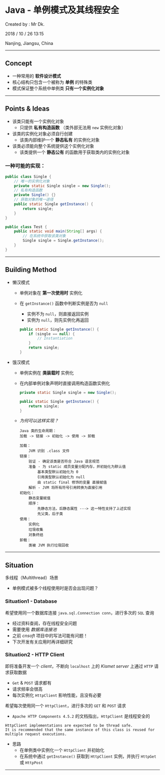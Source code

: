 # Java - 单例模式及其线程安全

Created by : Mr Dk.

2018 / 10 / 26 13:15

Nanjing, Jiangsu, China

---

## Concept

* 一种常用的 __软件设计模式__
* 核心结构只包含一个被称为 __单例__ 的特殊类
* 模式保证整个系统中单例类 __只有一个实例化对象__

---

## Points & Ideas

* 该类只能有一个实例化对象
  * 只提供 __私有构造函数__ （类外部无法用 `new` 实例化对象）
* 该类的实例化对象必须自行创建
  * 该类内部维护一个 __静态私有__ 的实例化对象
* 该类必须能向整个系统提供这个实例化对象
  * 该类提供一个 __静态公有__ 的函数用于获取类内的实例化对象

### 一种可能的实现：

```java
public class Single {
    // 唯一的实例化对象
    private static Single single = new Single();
    // 私有构造函数
    private Single() {}
    // 获取对象的唯一途径
    public static Single getInstance() {
        return single;
    }
}
```

```java
public class Test {
    public static void main(String[] args) {
        // 在系统中获取该类对象
        Single single = Single.getInstance();
    }
}
```

---

## Building Method

* 懒汉模式

  * 单例对象在 __第一次使用时__ 实例化

  * 在 `getInstance()` 函数中判断实例是否为 `null`

    * 实例不为 `null`，则直接返回实例
    * 实例为 `null`，则先实例化再返回

    ```java
    public static Single getInstance() {
        if (single == null) {
            // Instantiation
        }
        return single;
    }
    ```

* 饿汉模式

  * 单例实例在 __类装载时__ 实例化

  * 在内部单例对象声明时直接调用构造函数实例化

    ```java
    private static Single single = new Single();
    
    public static Single getInstance() {
        return single;
    }
    ```

  * _为何可以这样实现？_

    ```
    Java 类的生命周期：
    加载 -> 链接 -> 初始化 -> 使用 -> 卸载
    
    加载：
        JVM 识别 .class 文件
    链接：
        验证 - 确定该类是否符合 Java 语言规范
        准备 - 为 static 成员变量分配内存，并初始化为默认值
            基本类型默认初始化为 0
            引用类型默认初始化为 null
            由 static final 修饰的变量 直接赋值
        解析 - JVM 将所有符号引用转换为直接引用
    初始化：
        静态变量赋值
        顺序：
            先静态方法，后静态属性 ---> 这一特性支持了上述实现
            先父类，后子类
    使用：
        实例化
        垃圾收集
        对象终结
    卸载：
        类被 JVM 执行垃圾回收
    ```

---

## Situation

多线程（Multithread）场景

* 单例模式被多个线程使用时是否会出现问题？

### Situation1 - Database 

希望使用同一个数据库连接 `java.sql.Connection conn`，进行多次的 `SQL` 查询

* 经过资料查阅，存在线程安全问题
* 需要使用 _数据库连接池_
* 之前 _cnsoft_ 项目中的写法可能有问题！
* 下次开发有关应用时再详细研究

### Situation2 - HTTP Client

即将准备开发一个 _client_，不断向 `localhost` 上的 _Kismet server_ 上通过 `HTTP` 请求获取数据

* `Get` & `POST` 请求都有
* 请求频率会很高
* 每次实例化 `HttpClient` 影响性能，且没有必要

希望每次使用同一个 `HttpClient`，进行多次的 `GET` 和 `POST` 请求

* `Apache HTTP Components 4.5.2` 的文档指出，`HttpClient` 是线程安全的

```
HttpClient implementations are expected to be thread safe.
It is recommended that the same instance of this class is reused for multiple request executions.
```

* 思路
  * 在单例类中实例化一个 `HttpClient` 并初始化
  * 在系统中通过 `getInstance()` 获取到 `HttpClient` 实例，并执行 `HttpGet` 或 `HttpPost`

---

